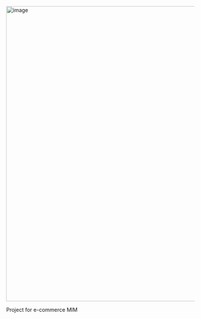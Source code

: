 
<img width="1539" height="789" alt="image" src="https://github.com/user-attachments/assets/4ac9f2f7-2568-46a7-a36d-c4819de8b723" />


Project for e-commerce MlM